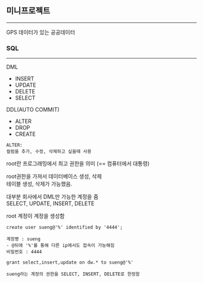 ## 미니프로젝트

---

GPS 데이터가 있는 공공데이터

### SQL

---

DML

- INSERT
- UPDATE
- DELETE
- SELECT

DDL(AUTO COMMIT)

- ALTER
- DROP
- CREATE

```
ALTER:
컬럼을 추가, 수정, 삭제하고 싶을때 사용
```

root란 프로그래밍에서 최고 권한을 의미
(== 컴퓨터에서 대통령)

root권한을 가져서 데이터베이스 생성, 삭제  
테이블 생성, 삭제가 가능했음.

대부분 회사에서 DML만 가능한 계정을 줌  
SELECT, UPDATE, INSERT, DELETE

root 계정이 계정을 생성함

```
create user sueng@'%' identified by '4444';

계정명 : sueng
- @뒤에 '%'를 통해 다른 ip에서도 접속이 가능해짐
비밀번호 : 4444

grant select,insert,update on dw.* to sueng@'%'

sueng라는 계정의 권한을 SELECT, INSERT, DELETE로 한정함
```
